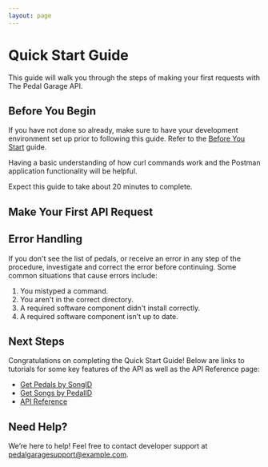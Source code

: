 ```yaml
---
layout: page
---
```


# Quick Start Guide

This guide will walk you through the steps of making your first requests with The Pedal Garage API.

## Before You Begin

If you have not done so already, make sure to have your development environment set up prior to following this guide. Refer to the [Before You Start](pg-before-you-start.md) guide.

Having a basic understanding of how curl commands work and the Postman application functionality will be helpful.

Expect this guide to take about 20 minutes to complete.

## Make Your First API Request



## Error Handling

If you don't see the list of pedals, or receive an error in any step of the procedure, investigate and correct the error before continuing.
Some common situations that cause errors include:

1. You mistyped a command.
2. You aren't in the correct directory.
3. A required software component didn't install correctly.
4. A required software component isn't up to date.

## Next Steps

 Congratulations on completing the Quick Start Guide! Below are links to tutorials for some key features of the API as well as the API Reference page:

* [Get Pedals by SongID](pg-tutorial-get-pedals-by-songID.md)
* [Get Songs by PedalID](pg-tutorial-get-songs-by-pedalID.md)
* [API Reference](API-reference.md)

## Need Help?

We’re here to help! Feel free to contact developer support at pedalgaragesupport@example.com.